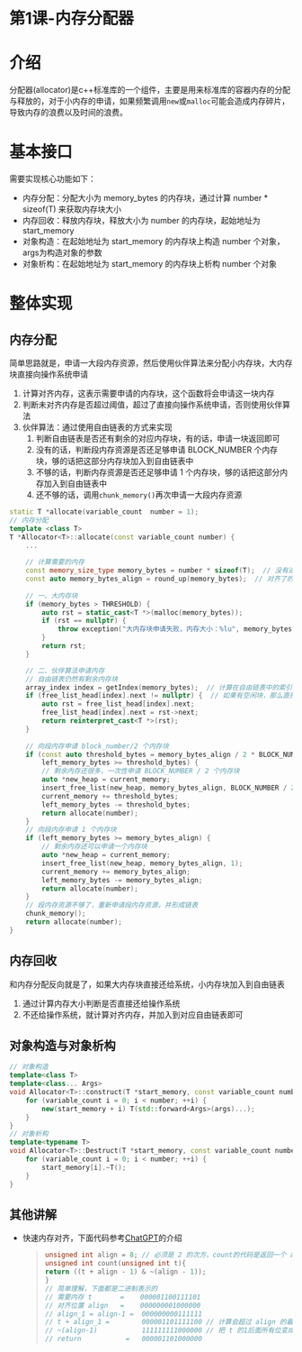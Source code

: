 # 第1课-内存分配器

# 介绍

分配器(allocator)是c++标准库的一个组件，主要是用来标准库的容器内存的分配与释放的，对于小内存的申请，如果频繁调用`new`或`malloc`可能会造成内存碎片，导致内存的浪费以及时间的浪费。



# 基本接口

需要实现核心功能如下：

-   内存分配：分配大小为 memory_bytes 的内存块，通过计算 number * sizeof(T) 来获取内存块大小
-   内存回收：释放内存块，释放大小为 number 的内存块，起始地址为 start_memory
-   对象构造：在起始地址为 start_memory 的内存块上构造 number 个对象，args为构造对象的参数
-   对象析构：在起始地址为 start_memory 的内存块上析构 number 个对象

# 整体实现

## 内存分配

简单思路就是，申请一大段内存资源，然后使用伙伴算法来分配小内存块，大内存块直接向操作系统申请

1.   计算对齐内存，这表示需要申请的内存块，这个函数将会申请这一块内存
2.   判断未对齐内存是否超过阈值，超过了直接向操作系统申请，否则使用伙伴算法
3.   伙伴算法：通过使用自由链表的方式来实现
     1.   判断自由链表是否还有剩余的对应内存块，有的话，申请一块返回即可
     2.   没有的话，判断段内存资源是否还足够申请 BLOCK_NUMBER 个内存块，够的话把这部分内存块加入到自由链表中
     3.   不够的话，判断内存资源是否还足够申请 1 个内存块，够的话把这部分内存加入到自由链表中
     4.   还不够的话，调用`chunk_memory()`再次申请一大段内存资源

```cpp
static T *allocate(variable_count  number = 1);
// 内存分配
template <class T>
T *Allocator<T>::allocate(const variable_count number) {
    ...
        
    // 计算需要的内存
    const memory_size_type memory_bytes = number * sizeof(T);  // 没有进行对齐
    const auto memory_bytes_align = round_up(memory_bytes);  // 对齐了的
    
    // 一、大内存块
    if (memory_bytes > THRESHOLD) {  
        auto rst = static_cast<T *>(malloc(memory_bytes));
        if (rst == nullptr) {
            throw exception("大内存块申请失败，内存大小：%lu", memory_bytes);
        }
        return rst;
    }

    // 二、伙伴算法申请内存
    // 自由链表仍然有剩余内存块
    array_index index = getIndex(memory_bytes);  // 计算在自由链表中的索引
    if (free_list_head[index].next != nullptr) {  // 如果有空闲块，那么直接返回一个空闲块即可
        auto rst = free_list_head[index].next;
        free_list_head[index].next = rst->next;
        return reinterpret_cast<T *>(rst);
    }
    
    // 向段内存申请 block_number/2 个内存块
    if (const auto threshold_bytes = memory_bytes_align / 2 * BLOCK_NUMBER; 
        left_memory_bytes >= threshold_bytes) {
        // 剩余内存还很多，一次性申请 BLOCK_NUMBER / 2 个内存块
        auto *new_heap = current_memory;
        insert_free_list(new_heap, memory_bytes_align, BLOCK_NUMBER / 2);
        current_memory += threshold_bytes;
        left_memory_bytes -= threshold_bytes;
        return allocate(number);
    }
    // 向段内存申请 1 个内存块
    if (left_memory_bytes >= memory_bytes_align) {
        // 剩余内存还可以申请一个内存块
        auto *new_heap = current_memory;
        insert_free_list(new_heap, memory_bytes_align, 1);
        current_memory += memory_bytes_align;
        left_memory_bytes -= memory_bytes_align;
        return allocate(number);
    }
    // 段内存资源不够了，重新申请段内存资源，并形成链表
    chunk_memory();
    return allocate(number);
}
```

## 内存回收

和内存分配反向就是了，如果大内存块直接还给系统，小内存块加入到自由链表

1.   通过计算内存大小判断是否直接还给操作系统
2.   不还给操作系统，就计算对齐内存，并加入到对应自由链表即可

## 对象构造与对象析构

```cpp
// 对象构造
template<class T>
template<class... Args>
void Allocator<T>::construct(T *start_memory, const variable_count number, Args&&... args) {
    for (variable_count i = 0; i < number; ++i) {
        new(start_memory + i) T(std::forward<Args>(args)...);
    }
}
// 对象析构
template<typename T>
void Allocator<T>::Destruct(T *start_memory, const variable_count number) {
    for (variable_count i = 0; i < number; ++i) {
        start_memory[i].~T();
    }
}
```



## 其他讲解

-   快速内存对齐，下面代码参考[ChatGPT](https://chatgpt.com/share/679a1e03-d098-8008-93d9-9c2192fe8e4a)的介绍

    >   ```cpp
    >   unsigned int align = 8; // 必须是 2 的次方，count的代码是返回一个 align 的倍数，并且大于等于 t 的一个数，内存分配器默认是分配8字节的整数倍来实现的
    >   unsigned int count(unsigned int t){
    >   return ((t + align - 1) & ~(align - 1));
    >   }
    >   // 简单理解，下面都是二进制表示的
    >   // 需要内存 t 		=    000001100111101
    >   // 对齐位置 align 	=    000000001000000 
    >   // align_1 = align-1 =  000000000111111 
    >   // t + align_1 = 		000001101111100 // 计算会超过 align 的最低位
    >   // ~(align-1)			111111111000000 // 把 t 的1后面所有位变成0,但是保留1及其前面的位
    >   // return 			=	000001101000000
    >   ```
    >


